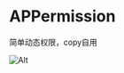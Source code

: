 # APPermission
简单动态权限，copy自用

![Alt](https://raw.githubusercontent.com/squirrelhuan/APPermission/master/app/src/main/res/drawable/appermission.gif)
